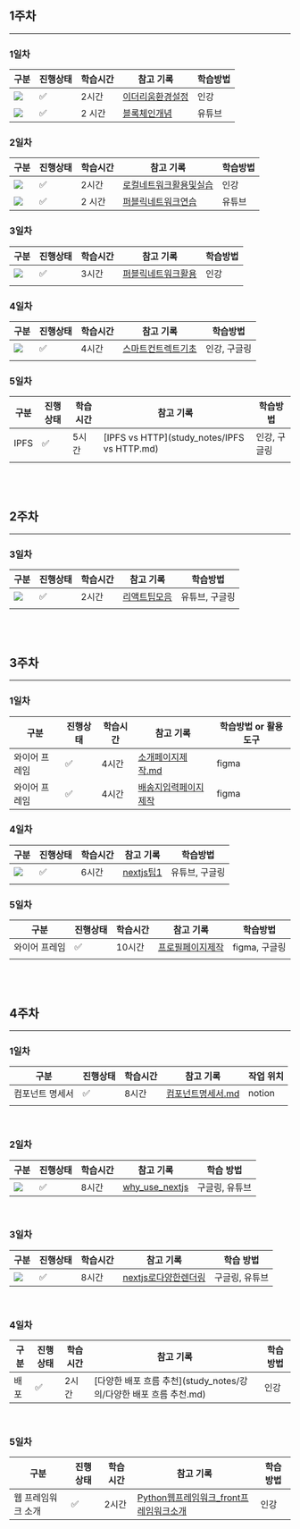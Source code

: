 ## 1주차

<hr>

### 1일차

| 구분                                                         | 진행상태           | 학습시간 | 참고 기록                                           | 학습방법 |
| ------------------------------------------------------------ | ------------------ | -------- | --------------------------------------------------- | -------- |
| <img src="https://img.shields.io/badge/Ethereum-3C3C3D?style=for-the-badge&logo=Ethereum&logoColor=white"> | :white_check_mark: | 2시간    | [이더리움환경설정](study_notes/이더리움환경설정.md) | 인강     |
| <img src="https://img.shields.io/badge/Ethereum-3C3C3D?style=for-the-badge&logo=Ethereum&logoColor=white"> | :white_check_mark: | 2 시간   | [블록체인개념](study_notes/블록체인개념.md)         | 유튜브   |



### 2일차

| 구분                                                         | 진행상태           | 학습시간 | 참고 기록                                                    | 학습방법 |
| ------------------------------------------------------------ | ------------------ | -------- | ------------------------------------------------------------ | -------- |
| <img src="https://img.shields.io/badge/Ethereum-3C3C3D?style=for-the-badge&logo=Ethereum&logoColor=white"> | :white_check_mark: | 2시간    | [로컬네트워크활용및실습](study_notes/로컬네트워크활용및실습.md) | 인강     |
| <img src="https://img.shields.io/badge/Ethereum-3C3C3D?style=for-the-badge&logo=Ethereum&logoColor=white"> | :white_check_mark: | 2 시간   | [퍼블릭네트워크연습](study_notes/퍼블릭네트워크연습.md)      | 유튜브   |



### 3일차

| 구분                                                         | 진행상태           | 학습시간 | 참고 기록                                               | 학습방법 |
| ------------------------------------------------------------ | ------------------ | -------- | ------------------------------------------------------- | -------- |
| <img src="https://img.shields.io/badge/Ethereum-3C3C3D?style=for-the-badge&logo=Ethereum&logoColor=white"> | :white_check_mark: | 3시간    | [퍼블릭네트워크활용](study_notes/퍼블릭네트워크활용.md) | 인강     |
|                                                              |                    |          |                                                         |          |



### 4일차

| 구분                                                         | 진행상태           | 학습시간 | 참고 기록                                               | 학습방법     |
| ------------------------------------------------------------ | ------------------ | -------- | ------------------------------------------------------- | ------------ |
| <img src="https://img.shields.io/badge/Ethereum-3C3C3D?style=for-the-badge&logo=Ethereum&logoColor=white"> | :white_check_mark: | 4시간    | [스마트컨트렉트기초](study_notes/스마트컨트렉트기초.md) | 인강, 구글링 |
|                                                              |                    |          |                                                         |              |



### 5일차

| 구분 | 진행상태           | 학습시간 | 참고 기록                                   | 학습방법     |
| ---- | ------------------ | -------- | ------------------------------------------- | ------------ |
| IPFS | :white_check_mark: | 5시간    | [IPFS vs HTTP](study_notes/IPFS vs HTTP.md) | 인강, 구글링 |
|      |                    |          |                                             |              |

<br>

<br>

## 2주차

<hr>

### 3일차

| 구분                                                         | 진행상태           | 학습시간 | 참고 기록                                   | 학습방법       |
| ------------------------------------------------------------ | ------------------ | -------- | ------------------------------------------- | -------------- |
| <img src="https://img.shields.io/badge/React-20232A?style=for-the-badge&logo=react&logoColor=61DAFB"> | :white_check_mark: | 2시간    | [리액트팁모음](study_notes/리액트팁모음.md) | 유튜브, 구글링 |
|                                                              |                    |          |                                             |                |

<br>

<br>

## 3주차

<hr>

### 1일차

| 구분          | 진행상태           | 학습시간 | 참고 기록                                                   | 학습방법 or 활용 도구 |
| ------------- | ------------------ | -------- | ----------------------------------------------------------- | --------------------- |
| 와이어 프레임 | :white_check_mark: | 4시간    | [소개페이지제작.md](study_notes/소개페이지제작.md)          | figma                 |
| 와이어 프레임 | :white_check_mark: | 4시간    | [배송지입력페이지제작](study_notes/배송지입력페이지제작.md) | figma                 |

### 4일차

| 구분                                                         | 진행상태           | 학습시간 | 참고 기록                             | 학습방법       |
| ------------------------------------------------------------ | ------------------ | -------- | ------------------------------------- | -------------- |
| <img src="https://img.shields.io/badge/next.js-000000?style=for-the-badge&logo=nextdotjs&logoColor=white"> | :white_check_mark: | 6시간    | [nextjs팁1](study_notes/nextjs팁1.md) | 유튜브, 구글링 |
|                                                              |                    |          |                                       |                |

### 5일차

| 구분          | 진행상태           | 학습시간 | 참고 기록                                           | 학습방법      |
| ------------- | ------------------ | -------- | --------------------------------------------------- | ------------- |
| 와이어 프레임 | :white_check_mark: | 10시간   | [프로필페이지제작](study_notes/프로필페이지제작.md) | figma, 구글링 |
|               |                    |          |                                                     |               |

<br>

<br>

## 4주차

<hr>

### 1일차

| 구분            | 진행상태           | 학습시간 | 참고 기록                                          | 작업 위치 |
| --------------- | ------------------ | -------- | -------------------------------------------------- | --------- |
| 컴포넌트 명세서 | :white_check_mark: | 8시간    | [컴포넌트명세서.md](study_notes/컴포넌트명세서.md) | notion    |
|                 |                    |          |                                                    |           |

<br>

### 2일차

| 구분                                                         | 진행상태           | 학습시간 | 참고 기록                                       | 학습 방법      |
| ------------------------------------------------------------ | ------------------ | -------- | ----------------------------------------------- | -------------- |
| <img src="https://img.shields.io/badge/next.js-000000?style=for-the-badge&logo=nextdotjs&logoColor=white"> | :white_check_mark: | 8시간    | [why_use_nextjs](study_notes/why_use_nextjs.md) | 구글링, 유튜브 |

<br>

### 3일차

| 구분                                                         | 진행상태           | 학습시간 | 참고 기록                                                   | 학습 방법      |
| ------------------------------------------------------------ | ------------------ | -------- | ----------------------------------------------------------- | -------------- |
| <img src="https://img.shields.io/badge/next.js-000000?style=for-the-badge&logo=nextdotjs&logoColor=white"> | :white_check_mark: | 8시간    | [nextjs로다양한렌더링](study_notes/nextjs로다양한렌더링.md) | 구글링, 유튜브 |

<br>

### 4일차

| 구분 | 진행상태           | 학습시간 | 참고 기록                                                    | 학습 방법 |
| ---- | ------------------ | -------- | ------------------------------------------------------------ | --------- |
| 배포 | :white_check_mark: | 2시간    | [다양한 배포 흐름 추천](study_notes/강의/다양한 배포 흐름 추천.md) | 인강      |

<br>

### 5일차

| 구분               | 진행상태           | 학습시간 | 참고 기록                                                    | 학습 방법 |
| ------------------ | ------------------ | -------- | ------------------------------------------------------------ | --------- |
| 웹 프레임워크 소개 | :white_check_mark: | 2시간    | [Python웹프레임워크_front프레임워크소개](study_notes/강의/Python웹프레임워크_front프레임워크소개.md) | 인강      |
